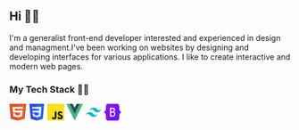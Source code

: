 ## Hi 🙋‍♂️
I'm a generalist front-end developer interested and experienced in design and managment.I've
been working on websites by designing and developing interfaces for various applications. I like to
create interactive and modern web pages.

### My Tech Stack 👩‍💻
<img src="./assets/html.svg" width="30" height="30" alt="HTML" />
<img src="./assets/css.svg" width="30" height="30" alt="CSS" />
<img src="./assets/javascript.svg" width="30" height="30" alt="JavaScript" />
<img src="./assets/vue.svg" width="30" height="30" alt="Vue.js" />
<img src="./assets/tailwindcss.svg" width="30" height="30" alt="TailwindCSS" />
<img src="./assets/bootstrap.svg" width="30" height="30" alt="BootStrap" />

<!--
**babakzy/babakzy** is a ✨ _special_ ✨ repository because its `README.md` (this file) appears on your GitHub profile.

Here are some ideas to get you started:

- 🔭 I’m currently working on ...
- 🌱 I’m currently learning ...
- 👯 I’m looking to collaborate on ...
- 🤔 I’m looking for help with ...
- 💬 Ask me about ...
- 📫 How to reach me: ...
- 😄 Pronouns: ...
- ⚡ Fun fact: ...
-->
